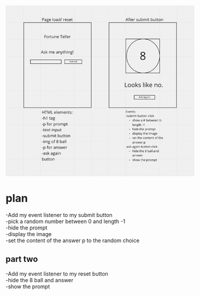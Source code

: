 ![](./wireframe8-ball.png)

# plan

-Add my event listener to my submit button<br>
-pick a random number between 0 and length -1<br>
-hide the prompt<br>
-display the image<br>
-set the content of the answer p to the random choice

## part two

-Add my event listener to my reset button<br>
-hide the 8 ball and answer<br>
-show the prompt
